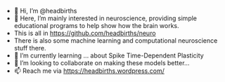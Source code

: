 - 👋 Hi, I’m @headbirths
- 👀 Here, I’m mainly interested in neuroscience, providing simple educational programs to help show how the brain works.
- This is all in https://github.com/headbirths/neuro
- There is also some machine learning and computational neuroscience stuff there.
- 🌱 I’m currently learning ... about Spike Time-Dependent Plasticity
- 💞️ I’m looking to collaborate on making these models better...
- 📫 Reach me via https://headbirths.wordpress.com/

<!---
headbirths/headbirths is a ✨ special ✨ repository because its `README.md` (this file) appears on your GitHub profile.
You can click the Preview link to take a look at your changes.
--->
